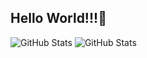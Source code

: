 ## Hello World!!!👋
![GitHub Stats](https://github-readme-stats.vercel.app/api?username=hhaoz&theme=default&show_icons=true&hide_border=true&count_private=true)
![GitHub Stats](https://github-readme-stats.vercel.app/api/top-langs/?username=hhaoz&theme=default&show_icons=true&hide_border=true&layout=compact)

<!--
**hhaoz/hhaoz** is a ✨ _special_ ✨ repository because its `README.md` (this file) appears on your GitHub profile.

Here are some ideas to get you started:

- 🔭 I’m currently working on ...
- 🌱 I’m currently learning ...
- 👯 I’m looking to collaborate on ...
- 🤔 I’m looking for help with ...
- 💬 Ask me about ...
- 📫 How to reach me: ...
- 😄 Pronouns: ...
- ⚡ Fun fact: ...
-->
